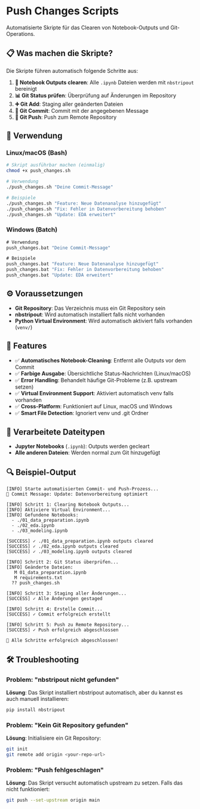 # Push Changes Scripts

Automatisierte Skripte für das Clearen von Notebook-Outputs und Git-Operations.

## 📋 Was machen die Skripte?

Die Skripte führen automatisch folgende Schritte aus:

1. **🧹 Notebook Outputs clearen**: Alle `.ipynb` Dateien werden mit `nbstripout` bereinigt
2. **📊 Git Status prüfen**: Überprüfung auf Änderungen im Repository
3. **➕ Git Add**: Staging aller geänderten Dateien
4. **💾 Git Commit**: Commit mit der angegebenen Message
5. **🚀 Git Push**: Push zum Remote Repository

## 🔧 Verwendung

### Linux/macOS (Bash)

```bash
# Skript ausführbar machen (einmalig)
chmod +x push_changes.sh

# Verwendung
./push_changes.sh "Deine Commit-Message"

# Beispiele
./push_changes.sh "Feature: Neue Datenanalyse hinzugefügt"
./push_changes.sh "Fix: Fehler in Datenvorbereitung behoben"
./push_changes.sh "Update: EDA erweitert"
```

### Windows (Batch)

```cmd
# Verwendung
push_changes.bat "Deine Commit-Message"

# Beispiele
push_changes.bat "Feature: Neue Datenanalyse hinzugefügt"
push_changes.bat "Fix: Fehler in Datenvorbereitung behoben"
push_changes.bat "Update: EDA erweitert"
```

## ⚙️ Voraussetzungen

-   **Git Repository**: Das Verzeichnis muss ein Git Repository sein
-   **nbstripout**: Wird automatisch installiert falls nicht vorhanden
-   **Python Virtual Environment**: Wird automatisch aktiviert falls vorhanden (`venv/`)

## 🎨 Features

-   ✅ **Automatisches Notebook-Cleaning**: Entfernt alle Outputs vor dem Commit
-   ✅ **Farbige Ausgabe**: Übersichtliche Status-Nachrichten (Linux/macOS)
-   ✅ **Error Handling**: Behandelt häufige Git-Probleme (z.B. upstream setzen)
-   ✅ **Virtual Environment Support**: Aktiviert automatisch venv falls vorhanden
-   ✅ **Cross-Platform**: Funktioniert auf Linux, macOS und Windows
-   ✅ **Smart File Detection**: Ignoriert venv und .git Ordner

## 📁 Verarbeitete Dateitypen

-   **Jupyter Notebooks** (`.ipynb`): Outputs werden gecleart
-   **Alle anderen Dateien**: Werden normal zum Git hinzugefügt

## 🔍 Beispiel-Output

```
[INFO] Starte automatisierten Commit- und Push-Prozess...
📝 Commit Message: Update: Datenvorbereitung optimiert

[INFO] Schritt 1: Clearing Notebook Outputs...
[INFO] Aktiviere Virtual Environment...
[INFO] Gefundene Notebooks:
  - ./01_data_preparation.ipynb
  - ./02_eda.ipynb
  - ./03_modeling.ipynb

[SUCCESS] ✓ ./01_data_preparation.ipynb outputs cleared
[SUCCESS] ✓ ./02_eda.ipynb outputs cleared
[SUCCESS] ✓ ./03_modeling.ipynb outputs cleared

[INFO] Schritt 2: Git Status überprüfen...
[INFO] Geänderte Dateien:
   M 01_data_preparation.ipynb
   M requirements.txt
  ?? push_changes.sh

[INFO] Schritt 3: Staging aller Änderungen...
[SUCCESS] ✓ Alle Änderungen gestaged

[INFO] Schritt 4: Erstelle Commit...
[SUCCESS] ✓ Commit erfolgreich erstellt

[INFO] Schritt 5: Push zu Remote Repository...
[SUCCESS] ✓ Push erfolgreich abgeschlossen

🚀 Alle Schritte erfolgreich abgeschlossen!
```

## 🛠 Troubleshooting

### Problem: "nbstripout nicht gefunden"

**Lösung**: Das Skript installiert nbstripout automatisch, aber du kannst es auch manuell installieren:

```bash
pip install nbstripout
```

### Problem: "Kein Git Repository gefunden"

**Lösung**: Initialisiere ein Git Repository:

```bash
git init
git remote add origin <your-repo-url>
```

### Problem: "Push fehlgeschlagen"

**Lösung**: Das Skript versucht automatisch upstream zu setzen. Falls das nicht funktioniert:

```bash
git push --set-upstream origin main
```

